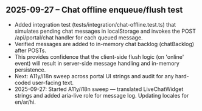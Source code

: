 ## 2025-09-27 – Chat offline enqueue/flush test
- Added integration test (tests/integration/chat-offline.test.ts) that simulates pending chat messages in localStorage and invokes the POST /api/portal/chat handler for each queued message.
- Verified messages are added to in-memory chat backlog (chatBacklog) after POSTs.
- This provides confidence that the client-side flush logic (on 'online' event) will result in server-side message handling and in-memory persistence.
- Next: A11y/i18n sweep across portal UI strings and audit for any hard-coded user-facing text.
- 2025-09-27: Started A11y/i18n sweep — translated LiveChatWidget strings and added aria-live role for message log. Updating locales for en/ar/hi.
